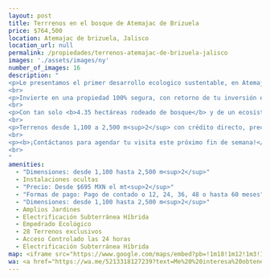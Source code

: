 ```yaml
---
layout: post
title: Terrrenos en el bosque de Atemajac de Brizuela
price: $764,500
location: Atemajac de brizuela, Jalisco
location_url: null
permalink: /propiedades/terrenos-atemajac-de-brizuela-jalisco
images: './assets/images/ny'
number_of_images: 16
description: "
<p>Le presentamos el primer desarrollo ecologico sustentable, en Atemajac de Brizuela, cerca de un pequeño poblado llamado yolosta ubicado en el KM 22 de la carretera SANTA CATARINA-ATEMAJAC DE BRIZUELA y a tan solo 45 minutos de Guadalajara.</p>
<br>
<p>Invierte en una propiedad 100% segura, con retorno de tu inversión en poco tiempo y con <b>alta plusvalía</b> de tu terreno, proyecto de cabaña o simplemente para tu proyecto familiar de descanso.</p>
<br>
<p>Con tan solo <b>4.35 hectáreas rodeado de bosque</b> y de un ecosistema maravilloso.</p>
<br>
<p>Terrenos desde 1,100 a 2,500 m<sup>2</sup> con crédito directo, precio <b>desde $ 695 por m<sup>2</sup></b>, además de <b>10% de enganche</b> y hasta <b>60 Meses de crédito directo sin consultar tu buró de crédito</b>.</p>
<br>
<p><b>¡Contáctanos para agendar tu visita este próximo fin de semana!</b></p>
<br>
"
amenities:
  - "Dimensiones: desde 1,100 hasta 2,500 m<sup>2</sup>"
  - Instalaciones ocultas
  - "Precio: Desde $695 MXN el mt<sup>2</sup>"
  - "Formas de pago: Pago de contado o 12, 24, 36, 48 o hasta 60 meses"
  - "Dimensiones: desde 1,100 hasta 2,500 m<sup>2</sup>"
  - Amplios Jardines
  - Electrificación Subterránea Híbrida
  - Empedrado Ecológico
  - 28 Terrenos exclusivos
  - Acceso Controlado las 24 horas
  - Electrificación Subterránea Híbrida
map: <iframe src="https://www.google.com/maps/embed?pb=!1m18!1m12!1m3!1d3745.512593044765!2d-103.19084268464955!3d20.15437202242571!2m3!1f0!2f0!3f0!3m2!1i1024!2i768!4f13.1!3m3!1m2!1s0x842f6b238818cc4f%3A0xe4fa498890d580b5!2sGuadalajara-Morelia%2C%20Ajijic%2C%20Jal.!5e0!3m2!1ses!2smx!4v1600213099143!5m2!1ses!2smx" frameborder="0" style="border:0;" allowfullscreen="" aria-hidden="false" tabindex="0"></iframe>
wa: <a href="https://wa.me/5213318127239?text=Me%20%20interesa%20obtener%20info%20sobre%20Terrenos%20Yolosta" class="wa-cta" target="_blank"><i class="fab fa-whatsapp"></i>Contactar a Hogarismo</a>
---
```


